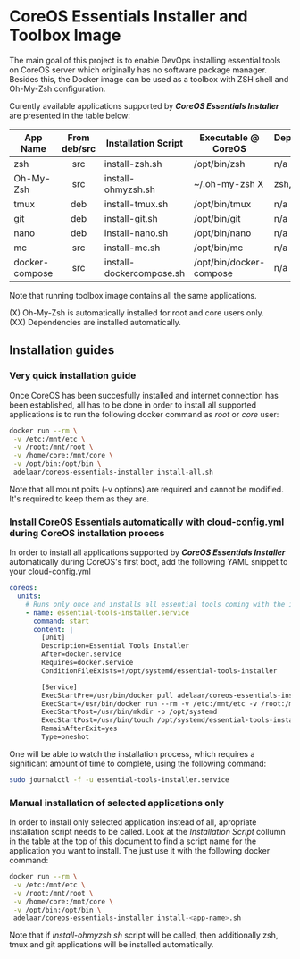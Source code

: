 # CoreOS Essentials Installer and Toolbox Image

The main goal of this project is to enable DevOps installing essential tools on CoreOS server which originally has no software package manager. Besides this, the Docker image can be used as a toolbox with ZSH shell and Oh-My-Zsh configuration.

Curently available applications supported by **_CoreOS Essentials Installer_** are presented in the table below:

| App Name  | From deb/src | Installation Script | Executable @ CoreOS | Dependencies XX |
| --------- | :----------: | ------------------- | ------------------- | -------------- |
| zsh       | src          | install-zsh.sh      | /opt/bin/zsh        | n/a            |
| Oh-My-Zsh | src          | install-ohmyzsh.sh  | ~/.oh-my-zsh X      | zsh, tmux, git |
| tmux      | deb          | install-tmux.sh     | /opt/bin/tmux       | n/a            |
| git       | deb          | install-git.sh      | /opt/bin/git        | n/a            |
| nano      | deb          | install-nano.sh     | /opt/bin/nano       | n/a            |
| mc        | src          | install-mc.sh       | /opt/bin/mc         | n/a            |
| docker-compose        | src          | install-dockercompose.sh       | /opt/bin/docker-compose         | n/a            |

Note that running toolbox image contains all the same applications.

(X) Oh-My-Zsh is automatically installed for root and core users only. \
(XX) Dependencies are installed automatically.

## Installation guides

### Very quick installation guide

Once CoreOS has been succesfully installed and internet connection has been established, all has to be done in order to install all supported applications is to run the following docker command as _root_ or _core_ user:

```bash
docker run --rm \
 -v /etc:/mnt/etc \
 -v /root:/mnt/root \
 -v /home/core:/mnt/core \
 -v /opt/bin:/opt/bin \
 adelaar/coreos-essentials-installer install-all.sh
```
Note that all mount poits (-v options) are required and cannot be modified. It's required to keep them as they are.

### Install CoreOS Essentials automatically with cloud-config.yml during CoreOS installation process

In order to install all applications supported by **_CoreOS Essentials Installer_** automatically during CoreOS's first boot, add the following YAML snippet to your cloud-config.yml

```yml
coreos:
  units:
    # Runs only once and installs all essential tools coming with the installer
    - name: essential-tools-installer.service
      command: start
      content: |
        [Unit]
        Description=Essential Tools Installer
        After=docker.service
        Requires=docker.service
        ConditionFileExists=!/opt/systemd/essential-tools-installer

        [Service]
        ExecStartPre=/usr/bin/docker pull adelaar/coreos-essentials-installer
        ExecStart=/usr/bin/docker run --rm -v /etc:/mnt/etc -v /root:/mnt/root -v /home/core:/mnt/core -v /opt/bin:/opt/bin adelaar/coreos-essentials-installer install-all.sh
        ExecStartPost=/usr/bin/mkdir -p /opt/systemd
        ExecStartPost=/usr/bin/touch /opt/systemd/essential-tools-installer
        RemainAfterExit=yes
        Type=oneshot
```

One will be able to watch the installation process, which requires a significant amount of time to complete, using the following command:
```bash
sudo journalctl -f -u essential-tools-installer.service
```
### Manual installation of selected applications only

In order to install only selected application instead of all, apropriate installation script needs to be called. Look at the _Installation Script_ collumn in the table at the top of this document to find a script name for the application you want to install. The just use it with the following docker command:

```bash
docker run --rm \
 -v /etc:/mnt/etc \
 -v /root:/mnt/root \
 -v /home/core:/mnt/core \
 -v /opt/bin:/opt/bin \
 adelaar/coreos-essentials-installer install-<app-name>.sh
```
Note that if _install-ohmyzsh.sh_ script will be called, then additionally zsh, tmux and git applications will be installed automatically.
